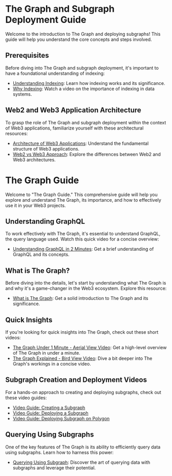 # The Graph and Subgraph Deployment Guide

Welcome to the introduction to The Graph and deploying subgraphs! This guide will help you understand the core concepts and steps involved.

## Prerequisites

Before diving into The Graph and subgraph deployment, it's important to have a foundational understanding of indexing:

- [Understanding Indexing](https://chartio.com/learn/databases/how-does-indexing-work/): Learn how indexing works and its significance.
- [Why Indexing](https://www.youtube.com/watch?v=Jemuod4wKWo): Watch a video on the importance of indexing in data systems.

## Web2 and Web3 Application Architecture

To grasp the role of The Graph and subgraph deployment within the context of Web3 applications, familiarize yourself with these architectural resources:

- [Architecture of Web3 Applications](https://www.preethikasireddy.com/post/the-architecture-of-a-web-3-0-application): Understand the fundamental structure of Web3 applications.
- [Web2 vs Web3 Approach](https://medium.com/web3-magazine/web-2-0-architecture-vs-web-3-0-architecture-c87ff647231): Explore the differences between Web2 and Web3 architectures.

# The Graph Guide

Welcome to "The Graph Guide." This comprehensive guide will help you explore and understand The Graph, its importance, and how to effectively use it in your Web3 projects.

## Understanding GraphQL

To work effectively with The Graph, it's essential to understand GraphQL, the query language used. Watch this quick video for a concise overview:

- [Understanding GraphQL in 2 Minutes](https://www.youtube.com/watch?v=eIQh02xuVw4): Get a brief understanding of GraphQL and its concepts.

## What is The Graph?

Before diving into the details, let's start by understanding what The Graph is and why it's a game-changer in the Web3 ecosystem. Explore this resource:

- [What is The Graph](https://shardeum.org/blog/what-is-the-graph/): Get a solid introduction to The Graph and its significance.

## Quick Insights

If you're looking for quick insights into The Graph, check out these short videos:

- [The Graph Under 1 Minute - Aerial View Video](https://www.youtube.com/watch?v=ANDeiXFiYC4): Get a high-level overview of The Graph in under a minute.
- [The Graph Explained - Bird View Video](https://www.youtube.com/watch?v=7gC7xJ_98r8): Dive a bit deeper into The Graph's workings in a concise video.

## Subgraph Creation and Deployment Videos

For a hands-on approach to creating and deploying subgraphs, check out these video guides:

- [Video Guide: Creating a Subgraph](https://www.youtube.com/watch?v=ct1UMSpZLgk)
- [Video Guide: Deploying a Subgraph](https://www.youtube.com/watch?v=nGIFuC69bSA)
- [Video Guide: Deploying Subgraph on Polygon](https://www.youtube.com/watch?v=wgK0MdnllZI)

## Querying Using Subgraphs

One of the key features of The Graph is its ability to efficiently query data using subgraphs. Learn how to harness this power:

- [Querying Using Subgraph](https://blog.logrocket.com/web3-data-querying-the-graph-subgraphs/): Discover the art of querying data with subgraphs and leverage their potential.
